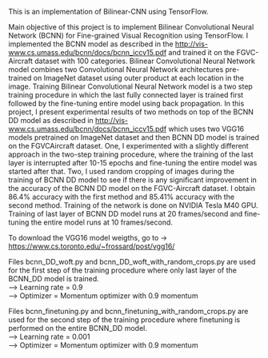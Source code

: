 This is an implementation of Bilinear-CNN using TensorFlow.

Main objective of this project is to implement Bilinear
Convolutional Neural Network (BCNN) for Fine-grained Visual Recognition using
TensorFlow. I implemented the BCNN model as
described in the http://vis-www.cs.umass.edu/bcnn/docs/bcnn_iccv15.pdf
 and trained it on the FGVC-Aircraft
dataset with 100 categories. Bilinear
Convolutional Neural Network model combines
two Convolutional Neural Network architectures pre-trained on ImageNet dataset
using outer product at each location in the image. Training
Bilinear Convolutional Neural Network  model is a two step training procedure in which
the last fully connected layer is trained first followed by
the fine-tuning entire model using back propagation. In
this project, I present experimental results of two methods
on top of the BCNN DD model as described in http://vis-www.cs.umass.edu/bcnn/docs/bcnn_iccv15.pdf
which uses two VGG16 models pretrained on ImageNet
dataset and then BCNN DD model is trained on the FGVCAircraft
dataset. One, I experimented with a slightly different
approach in the two-step training procedure, where
the training of the last layer is interrupted after 10-15
epochs and fine-tuning the entire model was started after
that. Two, I used random cropping of images during the
training of BCNN DD model to see if there is any significant
improvement in the accuracy of the BCNN DD model
on the FGVC-Aircraft dataset. I obtain 86.4% accuracy
with the first method and 85.41% accuracy with the second
method. Training of the network is done on NVIDIA Tesla
M40 GPU. Training of last layer of BCNN DD model runs
at 20 frames/second and fine-tuning the entire model runs
at 10 frames/second.


To download the VGG16 model weigths, go to -> https://www.cs.toronto.edu/~frossard/post/vgg16/


Files bcnn_DD_woft.py and bcnn_DD_woft_with_random_crops.py are used 
for the first step of the training procedure where only last layer of the BCNN_DD model is trained.</br>
--> Learning rate = 0.9</br>
--> Optimizer = Momentum optimizer with 0.9 momentum</br>

Files bcnn_finetuning.py and bcnn_finetuning_with_random_crops.py are used 
for the second step of the training procedure where finetuning is performed on the
entire BCNN_DD model.</br>
--> Learning rate = 0.001</br>
--> Optimizer = Momentum optimizer with 0.9 momentum</br>


